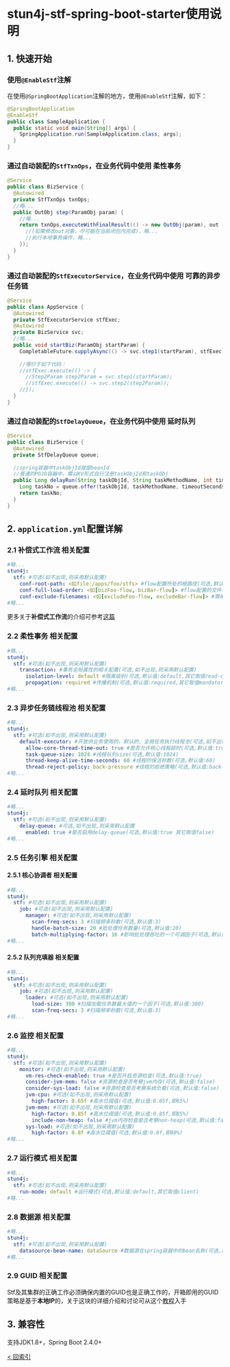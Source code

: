 # stun4j-stf-spring-boot-starter使用说明
## 1. 快速开始
### 使用`@EnableStf`注解
在使用`@SpringBootApplication`注解的地方，使用`@EnableStf`注解，如下：
```java
@SpringBootApplication
@EnableStf
public class SampleApplication {
  public static void main(String[] args) {
    SpringApplication.run(SampleApplication.class, args);
  }
}
```
### 通过**自动装配**的`StfTxnOps`，在业务代码中使用 **柔性事务**
```java
@Service
public class BizService {
  @Autowired
  private StfTxnOps txnOps;
  //略...
  public OutObj step(ParamObj param) {
    //略...
    return txnOps.executeWithFinalResult(() -> new OutObj(param), out -> st -> {
      //(如需修改out对象，尽可能在当前闭包内完成)，略...
      //执行本地事务操作，略...
    });
  }
}
```
### 通过**自动装配**的`StfExecutorService`，在业务代码中使用 **可靠的异步任务链**
```java
@Service
public class AppService {
  @Autowired
  private StfExecutorService stfExec;
  @Autowired
  private BizService svc;
  //略...
  public void startBiz(ParamObj startParam) {
    CompletableFuture.supplyAsync(() -> svc.step1(startParam), stfExec).thenApplyAsync(svc::step2, stfExec);
    
    //等价于如下代码：
    //stfExec.execute(() -> {
      //Step2Param step2Param = svc.step1(startParam);
      //stfExec.execute(() -> svc.step2(step2Param));
    //});    
  }
}
```
### 通过**自动装配**的`StfDelayQueue`，在业务代码中使用 **延时队列**
```java
@Service
public class BizService {
  @Autowired
  private StfDelayQueue queue;
  
  //spring容器中taskObjId就是beanId
  //普通的POJO容器中，需以KV形式自行注册taskObjId和taskObj
  public Long delayRun(String taskObjId, String taskMethodName, int timeoutSeconds, int delaySeconds, Object... taskParams) {
    Long taskNo = queue.offer(taskObjId, taskMethodName, timeoutSeconds, delaySeconds, taskParams);
    return taskNo;
  }
}
```
## 2. `application.yml`配置详解
### 2.1 **补偿式工作流** 相关配置
```yml
#略...
stun4j:
  stf: #可选(如不出现,则采用默认配置)
    conf-root-path: <如file:/apps/foo/stfs> #flow配置所处的根路径(可选,默认值: classpath:stfs)
    conf-full-load-order: <如[bizFoo-flow, bizBar-flow]> #flow配置的文件名和 左右或前后 顺序(可选,但一般都需要明确指定,除非你不关心配置间的父子关系,比如,对于具有相同oid的config-block,右侧/后面 文件会覆盖 左侧/前面 文件的定义)
    conf-exclude-filenames: <如[excludeFoo-flow, excludeBar-flow]> #需被排除、不会被加载的flow配置文件名(可选,如不指定,表示均需加载)
#略...
```
更多关于**补偿式工作流**的介绍可参考[这篇](../stun4j-stf-core#%E8%A1%A5%E5%81%BF%E5%BC%8F%E5%B7%A5%E4%BD%9C%E6%B5%81%E4%BD%BF%E7%94%A8%E8%AF%B4%E6%98%8E)
### 2.2 **柔性事务** 相关配置
```yml
#略...
stun4j:
  stf: #可选(如不出现,则采用默认配置)
    transaction: #事务全局属性的相关配置(可选,如不出现,则采用默认配置)
      isolation-level: default #隔离级别(可选,默认值:default,其它取值read-committed,repeatable-read)
      propagation: required #传播机制(可选,默认值:required,其它取值mandatory,nested,never,not-supported,requires-new,supports)
#略...
```
### 2.3 **异步任务链线程池** 相关配置
```yml
#略...
stun4j:
  stf: #可选(如不出现,则采用默认配置)
    default-executor: #开放供业务使用的、默认的、全局任务执行线程池(可选,如不出现,则采用默认配置)
      allow-core-thread-time-out: true #是否允许核心线程超时(可选,默认值:true 其它取值false)
      task-queue-size: 1024 #线程队列size(可选,默认值:1024)
      thread-keep-alive-time-seconds: 60 #线程的保活秒数(可选,默认值:60)
      thread-reject-policy: back-pressure #线程的拒绝策略(可选,默认值:back-pressure,其它取值drop-with-ex-throw,silent-drop,silent-drop-oldest)
#略...
```
### 2.4 **延时队列** 相关配置
```yml
#略...
stun4j:
  stf: #可选(如不出现,则采用默认配置)
    delay-queue: #可选,如不出现,则采用默认配置
      enabled: true #是否启用delay-queue(可选,默认值:true 其它取值false)
#略...
```
### 2.5 **任务引擎** 相关配置
#### 2.5.1 **核心协调者** 相关配置
```yml
#略...
stun4j:
  stf: #可选(如不出现,则采用默认配置)
    job: #可选(如不出现,则采用默认配置)
      manager: #可选(如不出现,则采用默认配置)
        scan-freq-secs: 3 #扫描频率秒数(可选,默认值:3)
        handle-batch-size: 20 #批处理任务数量(可选,默认值:20)
        batch-multiplying-factor: 16 #影响批处理吞吐的一个可调因子(可选,默认值:16)
#略...
```
#### 2.5.2 **队列充填器** 相关配置
```yml
#略...
stun4j:
  stf: #可选(如不出现,则采用默认配置)
    job: #可选(如不出现,则采用默认配置)
      loader: #可选(如不出现,则采用默认配置)
        load-size: 300 #扫描加载任务数最大值的一个因子(可选,默认值:300)
        scan-freq-secs: 3 #扫描频率秒数(可选,默认值:3)
#略...
```
### 2.6 **监控** 相关配置
```yml
#略...
stun4j:
  stf: #可选(如不出现,则采用默认配置)
    monitor: #可选(如不出现,则采用默认配置)
      vm-res-check-enabled: true #是否开启资源检查(可选,默认值:true)
      consider-jvm-mem: false #资源检查是否考察jvm内存(可选,默认值:false)
      consider-sys-load: false #资源检查是否考察系统负载(可选,默认值:false)
      jvm-cpu: #可选(如不出现,则采用默认配置)
        high-factor: 0.65f #高水位阈值(可选,默认值:0.65f,即65%)
      jvm-mem: #可选(如不出现,则采用默认配置)
        high-factor: 0.85f #高水位阈值(可选,默认值:0.85f,即85%)
        include-non-heap: false #jvm内存检查是否考察non-heap(可选,默认值:false)
      sys-load: #可选(如不出现,则采用默认配置)
        high-factor: 0.8f #高水位阈值(可选,默认值:0.8f,即80%)
#略...
```
### 2.7 **运行模式** 相关配置
```yml
#略...
stun4j:
  stf: #可选(如不出现,则采用默认配置)
    run-mode: default #运行模式(可选,默认值:default,其它取值client)
#略...
```
### 2.8 **数据源** 相关配置
```yml
#略...
stun4j:
  stf: #可选(如不出现,则采用默认配置)
    datasource-bean-name: dataSource #数据源在spring容器中的bean名称(可选,默认值:dataSource)
#略...
```
### 2.9 **GUID** 相关配置
Stf及其集群的正确工作必须确保内置的GUID也是正确工作的，开箱即用的GUID策略是基于**本地IP**的，关于这块的详细介绍和讨论可从这个[教程](../../stun4j-guid/blob/master/stun4j-guid-spring-boot-starter/README.md#2-applicationyml%E9%85%8D%E7%BD%AE%E8%AF%A6%E8%A7%A3)入手

## 3. 兼容性
支持JDK1.8+，Spring Boot 2.4.0+

[< 回索引](../README.md)